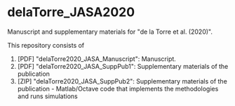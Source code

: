 # delaTorre_JASA2020
Manuscript and supplementary materials for "de la Torre et al. (2020)".

This repository consists of
1. [PDF] "delaTorre2020_JASA_Manuscript": Manuscript.
2. [PDF] "delaTorre2020_JASA_SuppPub1": Supplementary materials of the publication
3. [ZIP] "delaTorre2020_JASA_SuppPub2": Supplementary materials of the publication - Matlab/Octave code that implements the methodologies and runs simulations
